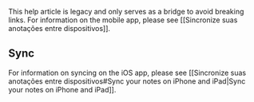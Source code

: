 This help article is legacy and only serves as a bridge to avoid breaking links. For information on the mobile app, please see [[Sincronize suas anotações entre dispositivos]].

## Sync

For information on syncing on the iOS app, please see [[Sincronize suas anotações entre dispositivos#Sync your notes on iPhone and iPad|Sync your notes on iPhone and iPad]].
